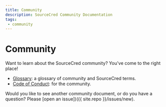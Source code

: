 ```yaml
---
title: Community
description: SourceCred Community Documentation
tags:
 - community
---
```


# Community

Want to learn about the SourceCred community? You've come to the right place!

 - [Glossary](glossary/): a glossary of community and SourceCred terms.
 - [Code of Conduct](CODE_OF_CONDUCT/): for the community.

Would you like to see another community document, or do you have a question? Please
[open an issue])({{ site.repo }}/issues/new).
